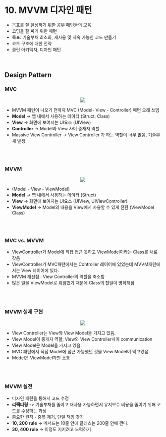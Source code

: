 # 10. MVVM 디자인 패턴

- 목표를 잘 달성하기 위한 공부 패턴들의 모음
- 코딩을 잘 짜기 위한 패턴
- 목표: 기술부채 최소화, 재사용 및 지속 가능한 코드 만들기
- 코드 구조에 대한 전략
- 클린 아키텍쳐, 디자인 패턴

<br>

## Design Pattern

### MVC

<p align="center">

<image src="Resource/mvc.png" >

</p>

- MVVM 패턴이 나오기 전까지 MVC (Model- View - Controller) 패턴 오래 쓰임
- **Model** -> 앱 내에서 사용하는 데이터 (Struct, Class)
- **View** -> 화면에 보여지는 UI요소 (UIView)
- **Controller** -> Model과 View 사이 중재자 역할
- Massive View Controller -> View Controller 가 하는 역할이 너무 많음, 기술부채 발생

<br>
<br>

### MVVM 

<p align="center">

<image src="Resource/mvvm.png" >

</p>

- (Model - View - ViewModel)
- **Model** -> 앱 내에서 사용하는 데이터 (Struct)
- **View** -> 화면에 보여지는 UI요소 (UIView, UIViewController)
- **ViewModel** -> Model의 내용을 View에서 사용할 수 있게 전환 (ViewModel Class)

<br>
<br>

### MVC vs. MVVM

- ViewController가 Model에 직접 접근 못하고 ViewModel이라는 Class를 새로 갖음
- ViewController가 MVC패턴에서는 Controller 레이어에 있었는데 MVVM패턴에서는 View 레이어에 있다.
- MVVM 개선점 : View Controller의 역할을 축소함
- 많은 일을 ViewModel로 위임했기 때문에 Class의 할일이 명확해짐

<br>
<br>

### MVVM 실제 구현

<p align="center">

<image src="Resource/mvvm2.jpeg" >

</p>

- View Controller는 View와 View Model을 가지고 있음.
- View Model이 중개자 역할, View와 View Controller사이 communication
- View Model은 Model을 가지고 있음.
- MVC 패턴에서 직접 Model에 접근 가능했던 것을 View Model이 막고있음
- Model은 ViewModel과만 소통

<br>
<br>

### MVVM 실전

- 디자인 패턴을 통해서 코드 수정
- **리팩터링** -> 기술부채를 줄이고 재사용 가능하면서 유지보수 비용을 줄이기 위해 코드를 수정하는 과정
- 중요한 원칙 - 중복 제거, 단일 책임 갖기
- **10, 200 rule** -> 메서드는 10줄 안에 클래스는 200줄 안에 짠다.
- **30, 400 rule** -> 이정도 지키려고 노력하기

